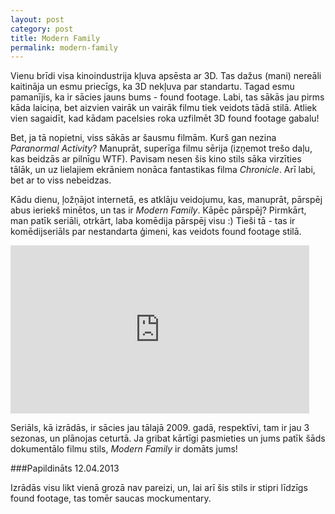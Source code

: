 ```yaml
---
layout: post
category: post
title: Modern Family
permalink: modern-family
---
```


Vienu brīdi visa kinoindustrija kļuva apsēsta ar 3D. Tas dažus (mani) nereāli kaitināja un esmu priecīgs, ka 3D nekļuva par standartu. Tagad esmu pamanījis, ka ir sācies jauns bums - found footage. Labi, tas sākās jau pirms kāda laiciņa, bet aizvien vairāk un vairāk filmu tiek veidots tādā stilā. Atliek vien sagaidīt, kad kādam pacelsies roka uzfilmēt 3D found footage gabalu!

Bet, ja tā nopietni, viss sākās ar šausmu filmām. Kurš gan nezina _Paranormal Activity_? Manuprāt, superīga filmu sērija (izņemot trešo daļu, kas beidzās ar pilnīgu WTF). Pavisam nesen šis kino stils sāka virzīties tālāk, un uz lielajiem ekrāniem nonāca fantastikas filma _Chronicle_. Arī labi, bet ar to viss nebeidzas.

Kādu dienu, ļožņājot internetā, es atklāju veidojumu, kas, manuprāt, pārspēj abus ieriekš minētos, un tas ir _Modern Family_. Kāpēc pārspēj? Pirmkārt, man patīk seriāli, otrkārt, laba komēdija pārspēj visu :) Tieši tā - tas ir komēdijseriāls par nestandarta ģimeni, kas veidots found footage stilā.

<iframe width="478" height="269" src="http://www.youtube.com/embed/aogZUDx51vQ" frameborder="0" allowfullscreen></iframe>

Seriāls, kā izrādās, ir sācies jau tālajā 2009. gadā, respektīvi, tam ir jau 3 sezonas, un plānojas ceturtā. Ja gribat kārtīgi pasmieties un jums patīk šāds dokumentālo filmu stils, <em>Modern Family</em> ir domāts jums!

###Papildināts 12.04.2013

Izrādās visu likt vienā grozā nav pareizi, un, lai arī šis stils ir stipri līdzīgs found footage, tas tomēr saucas mockumentary.
